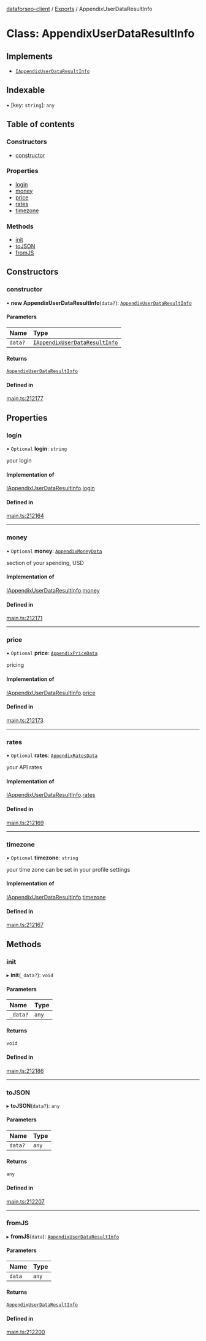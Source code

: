 [dataforseo-client](../README.md) / [Exports](../modules.md) / AppendixUserDataResultInfo

# Class: AppendixUserDataResultInfo

## Implements

- [`IAppendixUserDataResultInfo`](../interfaces/IAppendixUserDataResultInfo.md)

## Indexable

▪ [key: `string`]: `any`

## Table of contents

### Constructors

- [constructor](AppendixUserDataResultInfo.md#constructor)

### Properties

- [login](AppendixUserDataResultInfo.md#login)
- [money](AppendixUserDataResultInfo.md#money)
- [price](AppendixUserDataResultInfo.md#price)
- [rates](AppendixUserDataResultInfo.md#rates)
- [timezone](AppendixUserDataResultInfo.md#timezone)

### Methods

- [init](AppendixUserDataResultInfo.md#init)
- [toJSON](AppendixUserDataResultInfo.md#tojson)
- [fromJS](AppendixUserDataResultInfo.md#fromjs)

## Constructors

### constructor

• **new AppendixUserDataResultInfo**(`data?`): [`AppendixUserDataResultInfo`](AppendixUserDataResultInfo.md)

#### Parameters

| Name | Type |
| :------ | :------ |
| `data?` | [`IAppendixUserDataResultInfo`](../interfaces/IAppendixUserDataResultInfo.md) |

#### Returns

[`AppendixUserDataResultInfo`](AppendixUserDataResultInfo.md)

#### Defined in

[main.ts:212177](https://github.com/dataforseo/TypeScriptClient/blob/7ca1aa4/main.ts#L212177)

## Properties

### login

• `Optional` **login**: `string`

your login

#### Implementation of

[IAppendixUserDataResultInfo](../interfaces/IAppendixUserDataResultInfo.md).[login](../interfaces/IAppendixUserDataResultInfo.md#login)

#### Defined in

[main.ts:212164](https://github.com/dataforseo/TypeScriptClient/blob/7ca1aa4/main.ts#L212164)

___

### money

• `Optional` **money**: [`AppendixMoneyData`](AppendixMoneyData.md)

section of your spending, USD

#### Implementation of

[IAppendixUserDataResultInfo](../interfaces/IAppendixUserDataResultInfo.md).[money](../interfaces/IAppendixUserDataResultInfo.md#money)

#### Defined in

[main.ts:212171](https://github.com/dataforseo/TypeScriptClient/blob/7ca1aa4/main.ts#L212171)

___

### price

• `Optional` **price**: [`AppendixPriceData`](AppendixPriceData.md)

pricing

#### Implementation of

[IAppendixUserDataResultInfo](../interfaces/IAppendixUserDataResultInfo.md).[price](../interfaces/IAppendixUserDataResultInfo.md#price)

#### Defined in

[main.ts:212173](https://github.com/dataforseo/TypeScriptClient/blob/7ca1aa4/main.ts#L212173)

___

### rates

• `Optional` **rates**: [`AppendixRatesData`](AppendixRatesData.md)

your API rates

#### Implementation of

[IAppendixUserDataResultInfo](../interfaces/IAppendixUserDataResultInfo.md).[rates](../interfaces/IAppendixUserDataResultInfo.md#rates)

#### Defined in

[main.ts:212169](https://github.com/dataforseo/TypeScriptClient/blob/7ca1aa4/main.ts#L212169)

___

### timezone

• `Optional` **timezone**: `string`

your time zone
can be set in your profile settings

#### Implementation of

[IAppendixUserDataResultInfo](../interfaces/IAppendixUserDataResultInfo.md).[timezone](../interfaces/IAppendixUserDataResultInfo.md#timezone)

#### Defined in

[main.ts:212167](https://github.com/dataforseo/TypeScriptClient/blob/7ca1aa4/main.ts#L212167)

## Methods

### init

▸ **init**(`_data?`): `void`

#### Parameters

| Name | Type |
| :------ | :------ |
| `_data?` | `any` |

#### Returns

`void`

#### Defined in

[main.ts:212186](https://github.com/dataforseo/TypeScriptClient/blob/7ca1aa4/main.ts#L212186)

___

### toJSON

▸ **toJSON**(`data?`): `any`

#### Parameters

| Name | Type |
| :------ | :------ |
| `data?` | `any` |

#### Returns

`any`

#### Defined in

[main.ts:212207](https://github.com/dataforseo/TypeScriptClient/blob/7ca1aa4/main.ts#L212207)

___

### fromJS

▸ **fromJS**(`data`): [`AppendixUserDataResultInfo`](AppendixUserDataResultInfo.md)

#### Parameters

| Name | Type |
| :------ | :------ |
| `data` | `any` |

#### Returns

[`AppendixUserDataResultInfo`](AppendixUserDataResultInfo.md)

#### Defined in

[main.ts:212200](https://github.com/dataforseo/TypeScriptClient/blob/7ca1aa4/main.ts#L212200)
